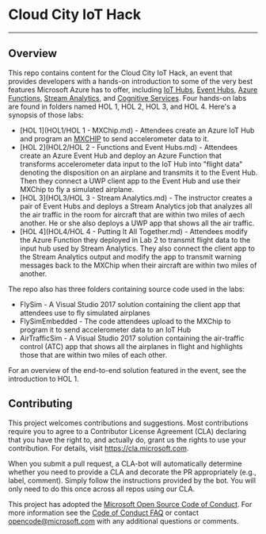 # Cloud City IoT Hack #

---

## Overview ##

This repo contains content for the Cloud City IoT Hack, an event that provides developers with a hands-on introduction to some of the very best features Microsoft Azure has to offer, including [IoT Hubs](https://azure.microsoft.com/services/iot-hub/), [Event Hubs](https://azure.microsoft.com/services/event-hubs/), [Azure Functions](https://azure.microsoft.com/services/functions/), [Stream Analytics](https://azure.microsoft.com/services/stream-analytics/), and [Cognitive Services](https://azure.microsoft.com/services/cognitive-services/). Four hands-on labs are found in folders named HOL 1, HOL 2, HOL 3, and HOL 4. Here's a synopsis of those labs:

- [HOL 1](HOL1/HOL 1 - MXChip.md) - Attendees create an Azure IoT Hub and program an [MXCHIP]([MXChip](https://microsoft.github.io/azure-iot-developer-kit/)) to send accelerometer data to it.
- [HOL 2](HOL2/HOL 2 - Functions and Event Hubs.md) - Attendees create an Azure Event Hub and deploy an Azure Function that transforms accelerometer data input to the IoT Hub into "flight data" denoting the disposition on an airplane and transmits it to the Event Hub. Then they connect a UWP client app to the Event Hub and use their MXChip to fly a simulated airplane.
- [HOL 3](HOL3/HOL 3 - Stream Analytics.md) - The instructor creates a pair of Event Hubs and deploys a Stream Analytics job that analyzes all the air traffic in the room for aircraft that are within two miles of aech another. He or she also deploys a UWP app that shows all the air traffic.
- [HOL 4](HOL4/HOL 4 - Putting It All Together.md) - Attendees modify the Azure Function they deployed in Lab 2 to transmit flight data to the input hub used by Stream Analytics. They also connect the client app to the Stream Analytics output and modify the app to transmit warning messages back to the MXChip when their aircraft are within two miles of another.

The repo also has three folders containing source code used in the labs:

- FlySim - A Visual Studio 2017 solution containing the client app that attendees use to fly simulated airplanes
- FlySimEmbedded - The code attendees upload to the MXChip to program it to send accelerometer data to an IoT Hub 
- AirTrafficSim - A Visual Studio 2017 solution containing the air-traffic control (ATC) app that shows all the airplanes in flight and highlights those that are within two miles of each other.

For an overview of the end-to-end solution featured in the event, see the introduction to HOL 1.

## Contributing ##

This project welcomes contributions and suggestions.  Most contributions require you to agree to a
Contributor License Agreement (CLA) declaring that you have the right to, and actually do, grant us
the rights to use your contribution. For details, visit https://cla.microsoft.com.

When you submit a pull request, a CLA-bot will automatically determine whether you need to provide
a CLA and decorate the PR appropriately (e.g., label, comment). Simply follow the instructions
provided by the bot. You will only need to do this once across all repos using our CLA.

This project has adopted the [Microsoft Open Source Code of Conduct](https://opensource.microsoft.com/codeofconduct/).
For more information see the [Code of Conduct FAQ](https://opensource.microsoft.com/codeofconduct/faq/) or
contact [opencode@microsoft.com](mailto:opencode@microsoft.com) with any additional questions or comments.
